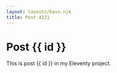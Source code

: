 ```yaml
---
layout: layouts/base.njk
title: Post 4221
---
```


# Post {{ id }}

This is post {{ id }} in my Eleventy project.
